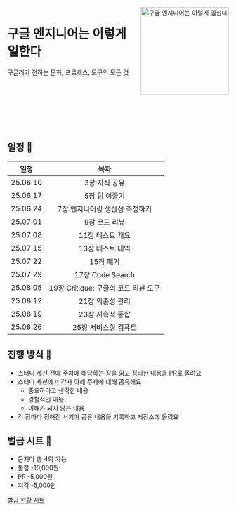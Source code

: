 <img src="https://github.com/user-attachments/assets/ad2a7273-524a-4a8d-884a-27bcc27ba98f" alt="구글 엔지니어는 이렇게 일한다" align="right" width="200" />

# 구글 엔지니어는 이렇게 일한다

구글러가 전하는 문화, 프로세스, 도구의 모든 것

<br />
<br />
<br />
<br />
<br />
<br />

## 일정 📅

|   일정   |                 목차                 |
| :------: | :----------------------------------: |
| 25.06.10 |            3장 지식 공유             |
| 25.06.17 |            5장 팀 이끌기             |
| 25.06.24 |    7장 엔지니어링 생산성 측정하기    |
| 25.07.01 |            9장 코드 리뷰             |
| 25.07.08 |           11장 테스트 개요           |
| 25.07.15 |           13장 테스트 대역           |
| 25.07.22 |              15장 폐기               |
| 25.07.29 |           17장 Code Search           |
| 25.08.05 | 19장 Critique: 구글의 코드 리뷰 도구 |
| 25.08.12 |           21장 의존성 관리           |
| 25.08.19 |           23장 지속적 통합           |
| 25.08.26 |         25장 서비스형 컴퓨트         |



## 진행 방식 🌌

* 스터디 세션 전에 주차에 해당하는 장을 읽고 정리한 내용을 PR로 올려요
* 스터디 세션에서 각자 아래 주제에 대해 공유해요
  + 중요하다고 생각한 내용
  + 경험적인 내용
  + 이해가 되지 않는 내용
* 각 장마다 정해진 서기가 공유 내용을 기록하고 저장소에 올려요

## 벌금 시트 🤑

* 묻지마 총 4회 가능
* 불참 -10,000원
* PR -5,000원
* 지각 -5,000원

[벌금 현황 시트](https://docs.google.com/spreadsheets/d/1Sw2KGhKraBHiP8AUm1D8eHpdXnCByfmqWeMIeReBfAo/edit?gid=0#gid=0)
